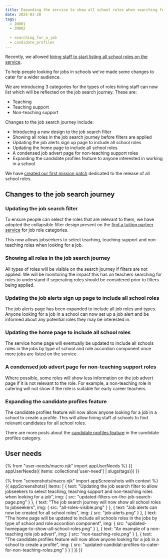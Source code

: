 ```yaml
---
title: Expanding the service to show all school roles when searching for a job
date: 2024-03-20
tags:
  - JN001
  - JN002
  
  - searching_for_a_job
  - candidate_profiles
---
```


Recently, we allowed [hiring staff to start listing all school roles on the service](/allowing-hiring-staff-to-list-support-roles-on-the-service/).

To help people looking for jobs in schools we've made some changes to cater for a wider audience.

We are introducing 3 categories for the types of roles hiring staff can now list which will be reflected on the job search journey. These are:

- Teaching
- Teaching support
- Non-teaching support

Changes to the job search journey include:

- Introducing a new design to the job search filter
- Showing all roles in the job search journey before filters are applied
- Updating the job alerts sign up page to include all school roles
- Updating the home page to include all school roles
- A condensed job advert page for non-teaching support roles
- Expanding the candidate profiles feature to anyone interested in working in a school

We have [created our first mission patch](/mission-patches/) dedicated to the release of all school roles.

## Changes to the job search journey

### Updating the job search filter

To ensure people can select the roles that are relevant to them, we have adopted the collapsible filter design present on the [find a tuition partner service](https://www.find-tuition-partner.service.gov.uk/) for job role categories.

This now allows jobseekers to select teaching, teaching support and non-teaching roles when looking for a job.

### Showing all roles in the job search journey

All types of roles will be visible on the search journey if filters are not applied. We will be monitoring the impact this has on teachers searching for roles to understand if  seperating roles should be considered prior to filters being applied.

### Updating the job alerts sign up page to include all school roles

The job alerts page has been expanded to include all job roles and types. Anyone looking for a job in a school can now set up a job alert and be informed about any potential roles they may be interested in.

### Updating the home page to include all school roles

The service home page will eventually be updated to include all schools roles in the jobs by type of school and role accordion component once more jobs are listed on the service.

### A condensed job advert page for non-teaching support roles

Where possible, some roles will show less information on the job advert page if it is not relevant to the role. For example, a non-teaching role in catering will not show if the role is suitable for early career teachers.

### Expanding the candidate profiles feature

The candidate profiles feature will now allow anyone looking for a job in a school to create a profile. This will allow hiring staff at schools to find relevant candidates for all school roles.

There are more posts about the [candidate profiles feature](/categories/candidate_profiles) in the candidate profiles category.

## User needs

{% from "user-needs/macro.njk" import appUserNeeds %}
{{ appUserNeeds({ items: collections['user-need'] | slugs(tags)}) }}

{% from "screenshots/macro.njk" import appScreenshots with context %}
{{ appScreenshots({
  items: [
  {
    text: "Updating the job search filter to allow jobseekers to select teaching, teaching support and non-teaching roles when looking for a job",
    img: { src: "updated-filters-on-the-job-search-page.png" }
  },
   {
    text: "The job search journey will now show all school roles to jobseekers",
    img: { src: "all-roles-visible.png" }
  },
  {
    text: "Job alerts can now be created for all school roles",
    img: { src: "job-alerts.png" }
  },
  {
    text: "The home page will be updated to include all schools roles in the jobs by type of school and role accordion component",
    img: { src: "updated-homepage-to-show-all-school-roles.png" }
  },
  {
    text: "An example of a non-teaching role job advert",
    img: { src: "non-teaching-role.png" }
  },
  {
    text: "The candidate profiles feature will now allow anyone looking for a job in a school to create a profile",
    img: { src: "updated-candidat-profiles-to-cater-for-non-teaching-roles.png" }
  }
  ]
}) }}
